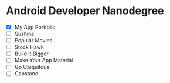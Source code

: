 # Android Developer Nanodegree

- [x] My App Portfolio
- [ ] Sushine
- [ ]  Popular Movies
- [ ] Stock Hawk
- [ ] Build it Bigger
- [ ] Make Your App Material
- [ ] Go Ubiquitous
- [ ] Capstone
